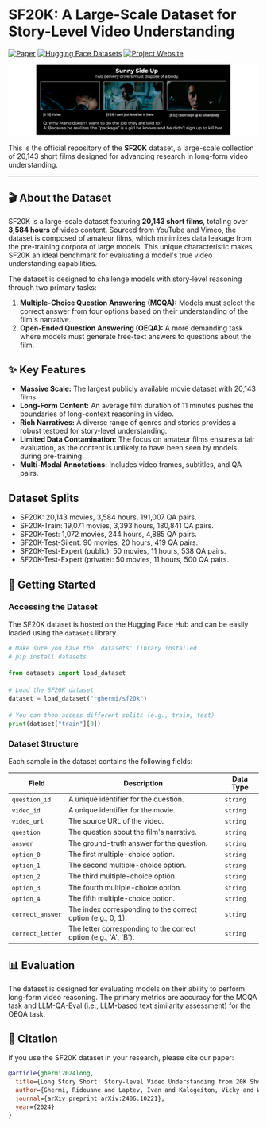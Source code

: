 # SF20K: A Large-Scale Dataset for Story-Level Video Understanding

[![Paper](https://img.shields.io/badge/arXiv-2406.10221-b31b1b.svg)](https://arxiv.org/abs/2406.10221)
[![Hugging Face Datasets](httpss://img.shields.io/badge/%F0%9F%A4%97%20Hugging%20Face-datasets-yellow)](https://huggingface.co/datasets/rghermi/sf20k)
[![Project Website](https://img.shields.io/badge/Project-Website-blue)](https://ridouaneg.github.io/sf20k.html)

<img src="https://github.com/ridouaneg/sf20k/blob/main/notebooks/competition_sample_extended.png?raw=true" alt="Competition sample image">

This is the official repository of the **SF20K** dataset, a large-scale collection of 20,143 short films designed for advancing research in long-form video understanding.

---

## 🎬 About the Dataset

SF20K is a large-scale dataset featuring **20,143 short films**, totaling over **3,584 hours** of video content. Sourced from YouTube and Vimeo, the dataset is composed of amateur films, which minimizes data leakage from the pre-training corpora of large models. This unique characteristic makes SF20K an ideal benchmark for evaluating a model's true video understanding capabilities.

The dataset is designed to challenge models with story-level reasoning through two primary tasks:

1.  **Multiple-Choice Question Answering (MCQA):** Models must select the correct answer from four options based on their understanding of the film's narrative.
2.  **Open-Ended Question Answering (OEQA):** A more demanding task where models must generate free-text answers to questions about the film.

## ✨ Key Features

* **Massive Scale:** The largest publicly available movie dataset with 20,143 films.
* **Long-Form Content:** An average film duration of 11 minutes pushes the boundaries of long-context reasoning in video.
* **Rich Narratives:** A diverse range of genres and stories provides a robust testbed for story-level understanding.
* **Limited Data Contamination:** The focus on amateur films ensures a fair evaluation, as the content is unlikely to have been seen by models during pre-training.
* **Multi-Modal Annotations:** Includes video frames, subtitles, and QA pairs.

## Dataset Splits

* SF20K: 20,143 movies, 3,584 hours, 191,007 QA pairs.
* SF20K-Train: 19,071 movies, 3,393 hours, 180,841 QA pairs.
* SF20K-Test: 1,072 movies, 244 hours, 4,885 QA pairs.
* SF20K-Test-Silent: 90 movies, 20 hours, 419 QA pairs.
* SF20K-Test-Expert (public): 50 movies, 11 hours, 538 QA pairs.
* SF20K-Test-Expert (private): 50 movies, 11 hours, 500 QA pairs.

## 🚀 Getting Started

### Accessing the Dataset

The SF20K dataset is hosted on the Hugging Face Hub and can be easily loaded using the `datasets` library.

```python
# Make sure you have the 'datasets' library installed
# pip install datasets

from datasets import load_dataset

# Load the SF20K dataset
dataset = load_dataset("rghermi/sf20k")

# You can then access different splits (e.g., train, test)
print(dataset["train"][0])
```

### Dataset Structure

Each sample in the dataset contains the following fields:

| Field            | Description                                                         | Data Type |
|------------------|---------------------------------------------------------------------|-----------|
| `question_id`    | A unique identifier for the question.                               | `string`  |
| `video_id`       | A unique identifier for the movie.                                  | `string`  |
| `video_url`      | The source URL of the video.                                        | `string`  |
| `question`       | The question about the film's narrative.                            | `string`  |
| `answer`         | The ground-truth answer for the question.                           | `string`  |
| `option_0`       | The first multiple-choice option.                                   | `string`  |
| `option_1`       | The second multiple-choice option.                                  | `string`  |
| `option_2`       | The third multiple-choice option.                                   | `string`  |
| `option_3`       | The fourth multiple-choice option.                                  | `string`  |
| `option_4`       | The fifth multiple-choice option.                                   | `string`  |
| `correct_answer` | The index corresponding to the correct option (e.g., 0, 1).         | `string`  |
| `correct_letter` | The letter corresponding to the correct option (e.g., 'A', 'B').    | `string`  |

## 📊 Evaluation

The dataset is designed for evaluating models on their ability to perform long-form video reasoning. The primary metrics are accuracy for the MCQA task and LLM-QA-Eval (i.e., LLM-based text similarity assessment) for the OEQA task.

## 📜 Citation

If you use the SF20K dataset in your research, please cite our paper:

```bibtex
@article{ghermi2024long,
  title={Long Story Short: Story-level Video Understanding from 20K Short Films},
  author={Ghermi, Ridouane and Laptev, Ivan and Kalogeiton, Vicky and Wang, Xi},
  journal={arXiv preprint arXiv:2406.10221},
  year={2024}
}
```
